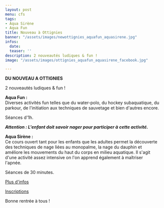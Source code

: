 ```yaml
---
layout: post
menu: cfs
tags:
- Aqua Sirène
- Aqua Fun
title: Nouveau à Ottignies
banner: "/assets/images/newottignies_aquafun_aquasirene.jpg"
infos:
  date: 
  teaser: ''
description: 2 nouveautés ludiques & fun !
image: "/assets/images/ottignies_aquafun_aquasirene_facebook.jpg"

---
```

**DU NOUVEAU A OTTIGNIES**

2 nouveautés ludiques & fun !

**Aqua Fun :**  
Diverses activités fun telles que du water-polo, du hockey subaquatique, du parkour, de l'initiation aux techniques de sauvetage et bien d'autres encore.

Séances d'1h.

**_Attention : L'enfant doit savoir nager pour participer à cette activité._**

**Aqua Sirène :**  
Ce cours ouvert tant pour les enfants que les adultes permet la découverte des techniques de nage liées au monopalme, la nage du dauphin et améliore les mouvements du haut du corps en milieu aquatique. Il s'agit d'une activité assez intensive on l'on apprend également à maîtriser l'apnée.

Séances de 30 minutes.

[Plus d'infos](https://cfsport.sharepoint.com/:b:/s/external-documents/EfSY6g6ycPdLmpEBlWzi4IYBRm5CuXZf9sJ-u9pL5hwfcw?e=OMf2aj "Nouveau à Ottignies")

[Inscriptions](https://www12.iclub.be/myiclub3_CFS_register.asp?ClubID=559&LG=FR&Categorie=5 "Inscriptions")

Bonne rentrée à tous !